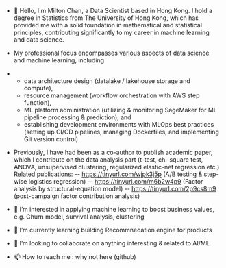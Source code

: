 - 👋 Hello, I'm Milton Chan, a Data Scientist based in Hong Kong. I hold a degree in Statistics from The University of Hong Kong, which has provided me with a solid foundation in mathematical and statistical principles, contributing significantly to my career in machine learning and data science.

- My professional focus encompasses various aspects of data science and machine learning, including
- - data architecture design (datalake / lakehouse storage and compute),
  - resource management (workflow orchestration with AWS step function),
  - ML platform administration (utilizing & monitoring SageMaker for ML pipeline processing & prediction), and
  - establishing development environments with MLOps best practices (setting up CI/CD pipelines, managing Dockerfiles, and implementing Git version control)

- Previously, I have had been as a co-author to publish academic paper, which I contribute on the data analysis part (t-test, chi-square test, ANOVA, unsupervised clustering, regularized elastic-net regression etc.)
  Related publications:
-- https://tinyurl.com/wjpk3j5p (A/B testing & step-wise logistics regression)
-- https://tinyurl.com/m6b2w4p9 (Factor analysis by structural-equation model)
-- https://tinyurl.com/2p9cs8m9 (post-campaign factor contribution analysis)

- 👀 I’m interested in applying machine learning to boost business values, e.g. Churn model, survival analysis, clustering
- 🌱 I’m currently learning building Recommnedation engine for products
- 💞️ I’m looking to collaborate on anything interesting & related to AI/ML
- 📫 How to reach me : why not here (github)

<!---
chanyanhon/chanyanhon is a ✨ special ✨ repository because its `README.md` (this file) appears on your GitHub profile.
You can click the Preview link to take a look at your changes.
--->
